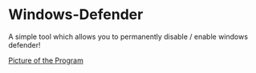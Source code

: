 # Windows-Defender
A simple tool which allows you to permanently disable / enable windows defender!

[Picture of the Program](https://user-images.githubusercontent.com/87915639/126881570-823f726b-bb9a-4581-b49e-9ddcf0f3b1f9.png)
